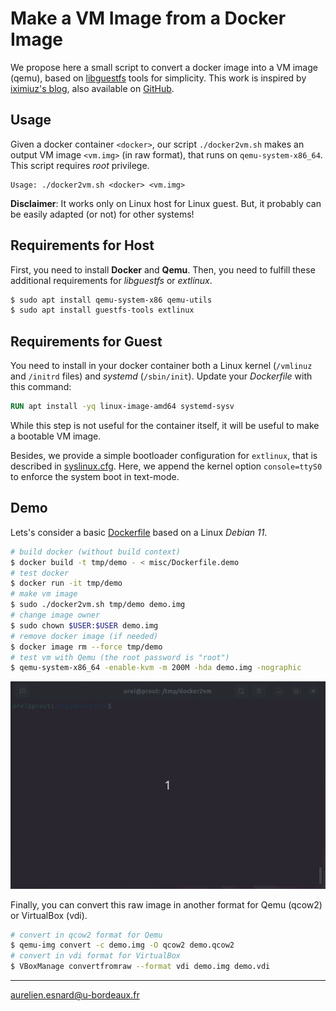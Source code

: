 # Make a VM Image from a Docker Image

We propose here a small script to convert a docker image into a VM image (qemu),
based on [libguestfs](https://libguestfs.org) tools for simplicity. This work is
inspired by [iximiuz's
blog](https://iximiuz.com/en/posts/from-docker-container-to-bootable-linux-disk-image/),
also available on [GitHub](https://github.com/iximiuz/docker-to-linux).

## Usage

Given a docker container `<docker>`, our script `./docker2vm.sh` makes an output
VM image `<vm.img>` (in raw format), that runs on `qemu-system-x86_64`. This
script requires *root* privilege.

```
Usage: ./docker2vm.sh <docker> <vm.img>
```

**Disclaimer**: It works only on Linux host for Linux guest. But, it probably can be easily adapted (or not) for other systems!

## Requirements for Host

First, you need to install **Docker** and **Qemu**. Then, you need to fulfill
these additional requirements for *libguestfs* or *extlinux*.

```bash
$ sudo apt install qemu-system-x86 qemu-utils
$ sudo apt install guestfs-tools extlinux
```

## Requirements for Guest

You need to install in your docker container both a Linux kernel (`/vmlinuz` and
`/initrd` files) and *systemd* (`/sbin/init`). Update your *Dockerfile* with this command:

```Dockerfile
RUN apt install -yq linux-image-amd64 systemd-sysv
```

While this step is not useful for the container itself, it will be useful to
make a bootable VM image.

Besides, we provide a simple bootloader configuration for `extlinux`, that is
described in [syslinux.cfg](syslinux.cfg). Here, we append the kernel option
`console=ttyS0` to enforce the system boot in text-mode.

## Demo

Lets's consider a basic [Dockerfile](misc/Dockerfile.demo) based on a Linux *Debian
11*.

```bash
# build docker (without build context)
$ docker build -t tmp/demo - < misc/Dockerfile.demo
# test docker
$ docker run -it tmp/demo
# make vm image
$ sudo ./docker2vm.sh tmp/demo demo.img
# change image owner
$ sudo chown $USER:$USER demo.img
# remove docker image (if needed)
$ docker image rm --force tmp/demo
# test vm with Qemu (the root password is "root")
$ qemu-system-x86_64 -enable-kvm -m 200M -hda demo.img -nographic
```

![](demo.gif)

Finally, you can convert this raw image in another format for Qemu (qcow2) or
VirtualBox (vdi).

```bash
# convert in qcow2 format for Qemu
$ qemu-img convert -c demo.img -O qcow2 demo.qcow2
# convert in vdi format for VirtualBox
$ VBoxManage convertfromraw --format vdi demo.img demo.vdi
```

---
<aurelien.esnard@u-bordeaux.fr>
